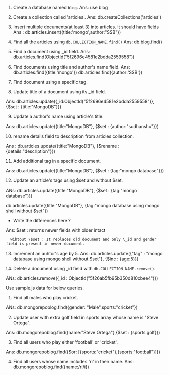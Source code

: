 1. Create a database named `blog`.
   Ans: use blog

2. Create a collection called 'articles'.
   Ans: db.createCollections('articles')

3. Insert multiple documents(at least 3) into articles. It should have fields
   Ans : db.articles.insert({title:'mongo',author:"SSB"})

4) Find all the articles using `db.COLLECTION_NAME.find()`
   Ans: db.blog.find()

5) Find a document using \_id field.
   Ans: db.articles.find(ObjectId("5f2696e4581e2bdda2559558"))
6) Find documents using title and author's name field.
   Ans: db.articles.find({title:'mongo'})
   db.articles.find({author:'SSB'})

7) Find document using a specific tag.

8) Update title of a document using its \_id field.

Ans: db.articles.update({\_id:ObjectId("5f2696e4581e2bdda2559558")}, {\$set : {title:"MongoDB"}})

9. Update a author's name using article's title.

Ans: db.articles.update({title:"MongoDB"}, {\$set : {author:"sudhanshu"}})

10. rename details field to description from articles collection.

Ans : db.articles.update({title:"MongoDB"}, {\$rename : {details:"description"}})

11. Add additional tag in a specific document.

Ans: db.articles.update({title:"MongoDB"}, {\$set : {tag:"mongo database"}})

12. Update an article's tags using $set and without $set.

ANs: db.articles.update({title:"MongoDB"}, {\$set : {tag:"mongo database"}})

db.articles.update({title:"MongoDB"}, {tag:"mongo database using mongo shell without \$set"})

- Write the differences here ?

Ans: \$set : returns newer fields with older intact

      wihtout \$set : It replaces old document and only \_id and gender field is present in newer document.

13. Increment an auhtor's age by 5.
    Ans: db.articles.update({"tag" : "mongo database using mongo shell without $set"}, {$inc : {age:5}})

14. Delete a document using \_id field with `db.COLLECTION_NAME.remove()`.

ANs: db.articles.remove({\_id : ObjectId("5f26ab5fb95b350d810cbee4")})

Use sample.js data for below queries.

1. Find all males who play cricket.

ANs: db.mongorepoblog.find({gender: "Male",sports:"cricket"})

2. Update user with extra golf field in sports array whose name is "Steve Ortega".

Ans: db.mongorepoblog.find({name:"Steve Ortega"},{\$set : {sports:golf}})

3. Find all users who play either 'football' or 'cricket'.

Ans: db.mongorepoblog.find({\$or: [{sports:"cricket"},{sports:"football"}]})

4. Find all users whose name includes 'ri' in their name.
   Ans: db.mongorepoblog.find({name:/ri/i})
